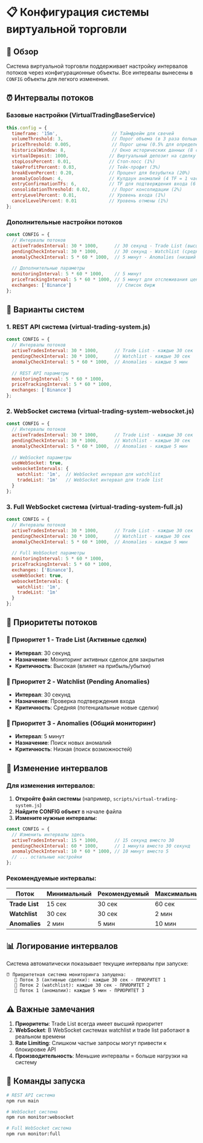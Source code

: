 # 📋 Конфигурация системы виртуальной торговли

## 🎯 Обзор

Система виртуальной торговли поддерживает настройку интервалов потоков через конфигурационные объекты. Все интервалы вынесены в `CONFIG` объекты для легкого изменения.

## ⏰ Интервалы потоков

### **Базовые настройки (VirtualTradingBaseService)**

```javascript
this.config = {
  timeframe: '15m',                    // Таймфрейм для свечей
  volumeThreshold: 3,                  // Порог объема (в 3 раза больше среднего)
  priceThreshold: 0.005,               // Порог цены (0.5% для определения направления)
  historicalWindow: 8,                 // Окно исторических данных (8 свечей = 2 часа)
  virtualDeposit: 1000,               // Виртуальный депозит на сделку ($1000)
  stopLossPercent: 0.01,              // Стоп-лосс (1%)
  takeProfitPercent: 0.03,            // Тейк-профит (3%)
  breakEvenPercent: 0.20,             // Процент для безубытка (20%)
  anomalyCooldown: 4,                 // Кулдаун аномалий (4 TF = 1 час)
  entryConfirmationTFs: 6,            // TF для подтверждения входа (6 TF)
  consolidationThreshold: 0.02,        // Порог консолидации (2%)
  entryLevelPercent: 0.01,            // Уровень входа (1%)
  cancelLevelPercent: 0.01            // Уровень отмены (1%)
};
```

### **Дополнительные настройки потоков**

```javascript
const CONFIG = {
  // Интервалы потоков
  activeTradesInterval: 30 * 1000,      // 30 секунд - Trade List (высший приоритет)
  pendingCheckInterval: 30 * 1000,      // 30 секунд - Watchlist (средний приоритет)
  anomalyCheckInterval: 5 * 60 * 1000,  // 5 минут - Anomalies (низший приоритет)
  
  // Дополнительные параметры
  monitoringInterval: 5 * 60 * 1000,    // 5 минут
  priceTrackingInterval: 5 * 60 * 1000, // 5 минут для отслеживания цены
  exchanges: ['Binance']                 // Список бирж
};
```

## 🚀 Варианты систем

### **1. REST API система (virtual-trading-system.js)**

```javascript
const CONFIG = {
  // Интервалы потоков
  activeTradesInterval: 30 * 1000,      // Trade List - каждые 30 сек
  pendingCheckInterval: 30 * 1000,      // Watchlist - каждые 30 сек
  anomalyCheckInterval: 5 * 60 * 1000,  // Anomalies - каждые 5 мин
  
  // REST API параметры
  monitoringInterval: 5 * 60 * 1000,
  priceTrackingInterval: 5 * 60 * 1000,
  exchanges: ['Binance']
};
```

### **2. WebSocket система (virtual-trading-system-websocket.js)**

```javascript
const CONFIG = {
  // Интервалы потоков
  activeTradesInterval: 30 * 1000,      // Trade List - каждые 30 сек
  pendingCheckInterval: 30 * 1000,      // Watchlist - каждые 30 сек
  anomalyCheckInterval: 5 * 60 * 1000,  // Anomalies - каждые 5 мин
  
  // WebSocket параметры
  useWebSocket: true,
  websocketIntervals: {
    watchlist: '1m',  // WebSocket интервал для watchlist
    tradeList: '1m'   // WebSocket интервал для trade list
  }
};
```

### **3. Full WebSocket система (virtual-trading-system-full.js)**

```javascript
const CONFIG = {
  // Интервалы потоков
  activeTradesInterval: 30 * 1000,      // Trade List - каждые 30 сек
  pendingCheckInterval: 30 * 1000,      // Watchlist - каждые 30 сек
  anomalyCheckInterval: 5 * 60 * 1000,  // Anomalies - каждые 5 мин
  
  // Full WebSocket параметры
  monitoringInterval: 5 * 60 * 1000,
  priceTrackingInterval: 5 * 60 * 1000,
  exchanges: ['Binance'],
  useWebSocket: true,
  websocketIntervals: {
    watchlist: '1m',
    tradeList: '1m'
  }
};
```

## 🎯 Приоритеты потоков

### **🥇 Приоритет 1 - Trade List (Активные сделки)**
- **Интервал**: 30 секунд
- **Назначение**: Мониторинг активных сделок для закрытия
- **Критичность**: Высокая (влияет на прибыль/убытки)

### **🥈 Приоритет 2 - Watchlist (Pending Anomalies)**
- **Интервал**: 30 секунд
- **Назначение**: Проверка подтверждения входа
- **Критичность**: Средняя (потенциальные новые сделки)

### **🥉 Приоритет 3 - Anomalies (Общий мониторинг)**
- **Интервал**: 5 минут
- **Назначение**: Поиск новых аномалий
- **Критичность**: Низкая (поиск возможностей)

## 🔧 Изменение интервалов

### **Для изменения интервалов:**

1. **Откройте файл системы** (например, `scripts/virtual-trading-system.js`)
2. **Найдите CONFIG объект** в начале файла
3. **Измените нужные интервалы:**

```javascript
const CONFIG = {
  // Изменить интервалы здесь
  activeTradesInterval: 15 * 1000,      // 15 секунд вместо 30
  pendingCheckInterval: 60 * 1000,      // 1 минута вместо 30 секунд
  anomalyCheckInterval: 10 * 60 * 1000, // 10 минут вместо 5
  // ... остальные настройки
};
```

### **Рекомендуемые интервалы:**

| Поток | Минимальный | Рекомендуемый | Максимальный |
|-------|-------------|---------------|--------------|
| **Trade List** | 15 сек | 30 сек | 60 сек |
| **Watchlist** | 30 сек | 30 сек | 2 мин |
| **Anomalies** | 2 мин | 5 мин | 10 мин |

## 📊 Логирование интервалов

Система автоматически показывает текущие интервалы при запуске:

```
⏰ Приоритетная система мониторинга запущена:
   🥇 Поток 3 (активные сделки): каждые 30 сек - ПРИОРИТЕТ 1
   🥈 Поток 2 (watchlist): каждые 30 сек - ПРИОРИТЕТ 2
   🥉 Поток 1 (аномалии): каждые 5 мин - ПРИОРИТЕТ 3
```

## ⚠️ Важные замечания

1. **Приоритеты**: Trade List всегда имеет высший приоритет
2. **WebSocket**: В WebSocket системах watchlist и trade list работают в реальном времени
3. **Rate Limiting**: Слишком частые запросы могут привести к блокировке API
4. **Производительность**: Меньшие интервалы = больше нагрузки на систему

## 🚀 Команды запуска

```bash
# REST API система
npm run main

# WebSocket система
npm run monitor:websocket

# Full WebSocket система
npm run monitor:full
``` 